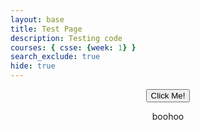 ```yaml
---
layout: base
title: Test Page
description: Testing code
courses: { csse: {week: 1} }
search_exclude: true
hide: true
---
```

<div style="text-align: center">
    <button class="sbutton">Click Me!</button>
    <p>boohoo</p>
</div>